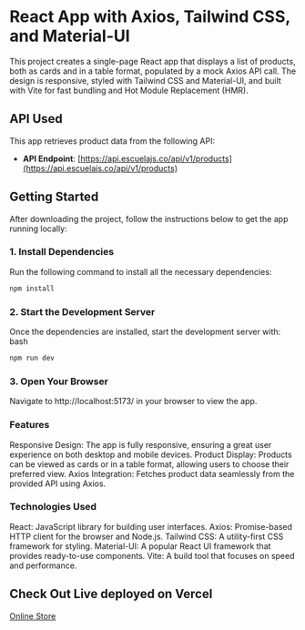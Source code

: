 # React App with Axios, Tailwind CSS, and Material-UI

This project creates a single-page React app that displays a list of products, both as cards and in a table format, populated by a mock Axios API call. The design is responsive, styled with Tailwind CSS and Material-UI, and built with Vite for fast bundling and Hot Module Replacement (HMR).

## API Used

This app retrieves product data from the following API:

- **API Endpoint**: [https://api.escuelajs.co/api/v1/products](https://api.escuelajs.co/api/v1/products)

## Getting Started

After downloading the project, follow the instructions below to get the app running locally:

### 1. **Install Dependencies**

Run the following command to install all the necessary dependencies:

```bash
npm install
```
### 2. **Start the Development Server**


Once the dependencies are installed, start the development server with:
bash
```bash
npm run dev
```
 ### 3. **Open Your Browser**


Navigate to  http://localhost:5173/ in your browser to view the app.


 ###  **Features**
Responsive Design: The app is fully responsive, ensuring a great user experience on both desktop and mobile devices.
 Product Display: Products can be viewed as cards or in a table format, allowing users to choose their preferred view.
 Axios Integration: Fetches product data seamlessly from the provided API using Axios.



 ###  **Technologies Used**

 React: JavaScript library for building user interfaces.
 Axios: Promise-based HTTP client for the browser and Node.js.
 Tailwind CSS: A utility-first CSS framework for styling.
Material-UI: A popular React UI framework that provides ready-to-use components.
Vite: A build tool that focuses on speed and performance.

## Check Out Live deployed on Vercel

[Online Store](https://dashobrd.vercel.app/)


